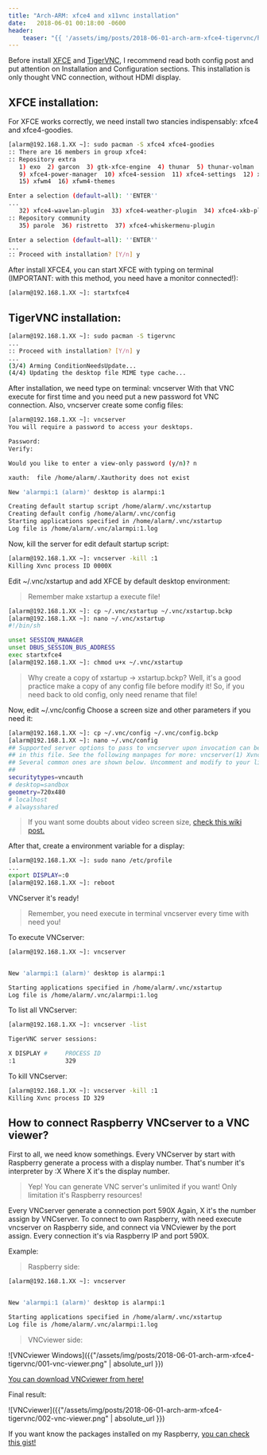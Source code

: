 ```yaml
---
title: "Arch-ARM: xfce4 and x11vnc installation"
date:   2018-06-01 00:18:00 -0600
header:
    teaser: "{{ '/assets/img/posts/2018-06-01-arch-arm-xfce4-tigervnc/header.png' | absolute_url }}"
---
```


Before install [XFCE] and [TigerVNC], I recommend read both config post and put attention on Installation and Configuration sections. This installation is only thought VNC connection, without HDMI display.

XFCE installation:
------

For XFCE works correctly, we need install two stancies indispensably: xfce4 and xfce4-goodies.

```bash
[alarm@192.168.1.XX ~]: sudo pacman -S xfce4 xfce4-goodies
:: There are 16 members in group xfce4:
:: Repository extra
   1) exo  2) garcon  3) gtk-xfce-engine  4) thunar  5) thunar-volman  6) tumbler  7) xfce4-appfinder  8) xfce4-panel
   9) xfce4-power-manager  10) xfce4-session  11) xfce4-settings  12) xfce4-terminal  13) xfconf  14) xfdesktop
   15) xfwm4  16) xfwm4-themes

Enter a selection (default=all): ''ENTER''
...
   32) xfce4-wavelan-plugin  33) xfce4-weather-plugin  34) xfce4-xkb-plugin
:: Repository community
   35) parole  36) ristretto  37) xfce4-whiskermenu-plugin

Enter a selection (default=all): ''ENTER''
...
:: Proceed with installation? [Y/n] y
```

After install XFCE4, you can start XFCE with typing on terminal (IMPORTANT: with this method, you need have a monitor connected!):

```bash
[alarm@192.168.1.XX ~]: startxfce4
```

TigerVNC installation:
------

```bash
[alarm@192.168.1.XX ~]: sudo pacman -S tigervnc
...
:: Proceed with installation? [Y/n] y
...
(3/4) Arming ConditionNeedsUpdate...
(4/4) Updating the desktop file MIME type cache...
```

After installation, we need type on terminal: vncserver With that VNC execute for first time and you need put a new password fot VNC connection. Also, vncserver create some config files:

```bash
[alarm@192.168.1.XX ~]: vncserver
You will require a password to access your desktops.

Password:
Verify:

Would you like to enter a view-only password (y/n)? n

xauth:  file /home/alarm/.Xauthority does not exist

New 'alarmpi:1 (alarm)' desktop is alarmpi:1

Creating default startup script /home/alarm/.vnc/xstartup
Creating default config /home/alarm/.vnc/config
Starting applications specified in /home/alarm/.vnc/xstartup
Log file is /home/alarm/.vnc/alarmpi:1.log
```

Now, kill the server for edit default startup script:

```bash
[alarm@192.168.1.XX ~]: vncserver -kill :1
Killing Xvnc process ID 0000X
```

Edit ~/.vnc/xstartup and add XFCE by default desktop environment:

> Remember make xstartup a execute file!

```bash
[alarm@192.168.1.XX ~]: cp ~/.vnc/xstartup ~/.vnc/xstartup.bckp
[alarm@192.168.1.XX ~]: nano ~/.vnc/xstartup
#!/bin/sh

unset SESSION_MANAGER
unset DBUS_SESSION_BUS_ADDRESS
exec startxfce4
[alarm@192.168.1.XX ~]: chmod u+x ~/.vnc/xstartup
```

> Why create a copy of xstartup -> xstartup.bckp? Well, it's a good practice make a copy of any config file before modify it! So, if you need back to old config, only need rename that file!

Now, edit ~/.vnc/config Choose a screen size and other parameters if you need it:

```bash
[alarm@192.168.1.XX ~]: cp ~/.vnc/config ~/.vnc/config.bckp
[alarm@192.168.1.XX ~]: nano ~/.vnc/config
## Supported server options to pass to vncserver upon invocation can be listed
## in this file. See the following manpages for more: vncserver(1) Xvnc(1).
## Several common ones are shown below. Uncomment and modify to your liking.
##
securitytypes=vncauth
# desktop=sandbox
geometry=720x480
# localhost
# alwaysshared
```

> If you want some doubts about video screen size, [check this wiki post.]

After that, create a environment variable for a display:

```bash
[alarm@192.168.1.XX ~]: sudo nano /etc/profile
...
export DISPLAY=:0
[alarm@192.168.1.XX ~]: reboot
```

VNCserver it's ready!

> Remember, you need execute in terminal vncserver every time with need you!

To execute VNCserver:

```bash
[alarm@192.168.1.XX ~]: vncserver


New 'alarmpi:1 (alarm)' desktop is alarmpi:1

Starting applications specified in /home/alarm/.vnc/xstartup
Log file is /home/alarm/.vnc/alarmpi:1.log
```


To list all VNCserver:

```bash
[alarm@192.168.1.XX ~]: vncserver -list

TigerVNC server sessions:

X DISPLAY #     PROCESS ID
:1              329
```

To kill VNCserver:


```bash
[alarm@192.168.1.XX ~]: vncserver -kill :1
Killing Xvnc process ID 329
```

How to connect Raspberry VNCserver to a VNC viewer?
------

First to all, we need know somethings. Every VNCserver by start with Raspberry generate a process with a display number. That's number it's interpreter by :X Where X it's the display number.

> Yep! You can generate VNC server's unlimited if you want! Only limitation it's Raspberry resources!

Every VNCserver generate a connection port 590X Again, X it's the number assign by VNCserver.
To connect to own Raspberry, with need execute vncserver on Raspberry side, and connect via VNCviewer by the port assign.
Every connection it's via Raspberry IP and port 590X.

Example:

> Raspberry side:

```bash
[alarm@192.168.1.XX ~]: vncserver


New 'alarmpi:1 (alarm)' desktop is alarmpi:1

Starting applications specified in /home/alarm/.vnc/xstartup
Log file is /home/alarm/.vnc/alarmpi:1.log
```

> VNCviewer side:

![VNCviewer Windows]({{"/assets/img/posts/2018-06-01-arch-arm-xfce4-tigervnc/001-vnc-viewer.png" | absolute_url }})

[You can download VNCviewer from here!]

Final result:

![VNCviewer]({{"/assets/img/posts/2018-06-01-arch-arm-xfce4-tigervnc/002-vnc-viewer.png" | absolute_url }})

If you want know the packages installed on my Raspberry, [you can check this gist!]

[TigerVNC]: https://wiki.archlinux.org/index.php/Tigervnc
[XFCE]: https://wiki.archlinux.org/index.php/xfce
[check this wiki post.]: https://en.wikipedia.org/wiki/File:Vector_Video_Standards8.svg
[You can download VNCviewer from here!]: https://www.realvnc.com/fr/connect/download/viewer/
[you can check this gist!]: https://gist.github.com/martinsgmx/b453474a6e30ddb852e6b971375cf8ad